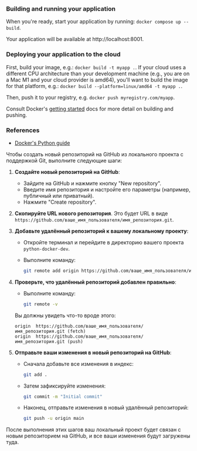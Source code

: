 ### Building and running your application

When you're ready, start your application by running:
`docker compose up --build`.

Your application will be available at http://localhost:8001.

### Deploying your application to the cloud

First, build your image, e.g.: `docker build -t myapp .`.
If your cloud uses a different CPU architecture than your development
machine (e.g., you are on a Mac M1 and your cloud provider is amd64),
you'll want to build the image for that platform, e.g.:
`docker build --platform=linux/amd64 -t myapp .`.

Then, push it to your registry, e.g. `docker push myregistry.com/myapp`.

Consult Docker's [getting started](https://docs.docker.com/go/get-started-sharing/)
docs for more detail on building and pushing.

### References
* [Docker's Python guide](https://docs.docker.com/language/python/)

Чтобы создать новый репозиторий на GitHub из локального проекта с поддержкой Git, выполните следующие шаги:

1. **Создайте новый репозиторий на GitHub**:
   - Зайдите на GitHub и нажмите кнопку "New repository".
   - Введите имя репозитория и настройте его параметры (например, публичный или приватный).
   - Нажмите "Create repository".

2. **Скопируйте URL нового репозитория**. Это будет URL в виде `https://github.com/ваше_имя_пользователя/имя_репозитория.git`.

3. **Добавьте удалённый репозиторий к вашему локальному проекту**:
   - Откройте терминал и перейдите в директорию вашего проекта `python-docker-dev`.
   - Выполните команду:

     ```bash
     git remote add origin https://github.com/ваше_имя_пользователя/имя_репозитория.git
     ```

4. **Проверьте, что удалённый репозиторий добавлен правильно**:
   - Выполните команду:

     ```bash
     git remote -v
     ```

   Вы должны увидеть что-то вроде этого:

     ```
     origin  https://github.com/ваше_имя_пользователя/имя_репозитория.git (fetch)
     origin  https://github.com/ваше_имя_пользователя/имя_репозитория.git (push)
     ```

5. **Отправьте ваши изменения в новый репозиторий на GitHub**:
   - Сначала добавьте все изменения в индекс:

     ```bash
     git add .
     ```

   - Затем зафиксируйте изменения:

     ```bash
     git commit -m "Initial commit"
     ```

   - Наконец, отправьте изменения в новый удалённый репозиторий:

     ```bash
     git push -u origin main
     ```

После выполнения этих шагов ваш локальный проект будет связан с новым репозиторием на GitHub, и все ваши изменения будут загружены туда.
